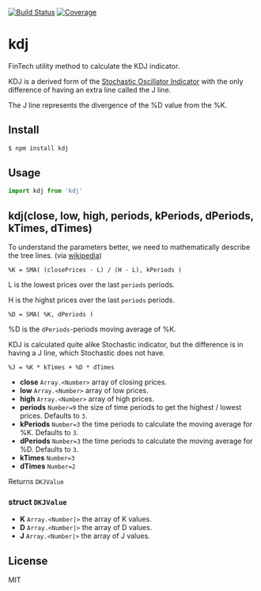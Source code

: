 [![Build Status](https://travis-ci.org/kaelzhang/kdj.svg?branch=master)](https://travis-ci.org/kaelzhang/kdj)
[![Coverage](https://codecov.io/gh/kaelzhang/kdj/branch/master/graph/badge.svg)](https://codecov.io/gh/kaelzhang/kdj)
<!-- optional appveyor tst
[![Windows Build Status](https://ci.appveyor.com/api/projects/status/github/kaelzhang/kdj?branch=master&svg=true)](https://ci.appveyor.com/project/kaelzhang/kdj)
-->
<!-- optional npm version
[![NPM version](https://badge.fury.io/js/kdj.svg)](http://badge.fury.io/js/kdj)
-->
<!-- optional npm downloads
[![npm module downloads per month](http://img.shields.io/npm/dm/kdj.svg)](https://www.npmjs.org/package/kdj)
-->
<!-- optional dependency status
[![Dependency Status](https://david-dm.org/kaelzhang/kdj.svg)](https://david-dm.org/kaelzhang/kdj)
-->

# kdj

FinTech utility method to calculate the KDJ indicator.

KDJ is a derived form of the [Stochastic Oscillator Indicator](https://en.wikipedia.org/wiki/Stochastic_oscillator) with the only difference of having an extra line called the J line.

The J line represents the divergence of the %D value from the %K.

## Install

```sh
$ npm install kdj
```

## Usage

```js
import kdj from 'kdj'
```

## kdj(close, low, high, periods, kPeriods, dPeriods, kTimes, dTimes)

To understand the parameters better, we need to mathematically describe the tree lines. (via [wikipedia](https://en.wikipedia.org/wiki/Stochastic_oscillator))

```
%K = SMA( (closePrices - L) / (H - L), kPeriods )
```

L is the lowest prices over the last `periods` periods.

H is the highst prices over the last `periods` periods.

```
%D = SMA( %K, dPeriods )
```

%D is the `dPeriods`-periods moving average of %K.


KDJ is calculated quite alike Stochastic indicator, but the difference is in having a J line, which Stochastic does not have.

```
%J = %K * kTimes + %D * dTimes
```


- **close** `Array.<Number>` array of closing prices.
- **low** `Array.<Number>` array of low prices.
- **high** `Array.<Number>` array of high prices.
- **periods** `Number=9` the size of time periods to get the highest / lowest prices. Defaults to `3`.
- **kPeriods** `Number=3` the time periods to calculate the moving average for %K. Defaults to `3`.
- **dPeriods** `Number=3` the time periods to calculate the moving average for %D. Defaults to `3`.
- **kTimes** `Number=3`
- **dTimes** `Number=2`

Returns `DKJValue`

### struct `DKJValue`

- **K** `Array.<Number|>` the array of K values.
- **D** `Array.<Number|>` the array of D values.
- **J** `Array.<Number|>` the array of J values.

## License

MIT
